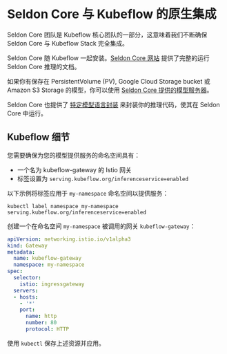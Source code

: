 # Seldon Core 与 Kubeflow 的原生集成

Seldon Core 团队是 Kubeflow 核心团队的一部分，这意味着我们不断确保 Seldon Core 与 Kubeflow Stack 完全集成。

Seldon Core 随 Kubeflow 一起安装。[Seldon Core 网站](https://docs.seldon.io/projects/seldon-core/en/latest/) 提供了完整的运行 Seldon Core 推理的文档。

如果你有保存在 PersistentVolume (PV), Google Cloud Storage bucket 或 Amazon S3 Storage 的模型，你可以使用 [Seldon Core 提供的模型服务器](https://docs.seldon.io/projects/seldon-core/en/latest/servers/overview.html)。

Seldon Core 也提供了 [特定模型语言封装](../wrappers/language_wrappers.html) 来封装你的推理代码，使其在 Seldon Core 中运行。

## Kubeflow 细节

您需要确保为您的模型提供服务的命名空间具有：

* 一个名为 kubeflow-gateway 的 Istio 网关
* 标签设置为 `serving.kubeflow.org/inferenceservice=enabled`

以下示例将标签应用于 `my-namespace` 命名空间以提供服务：

```console
kubectl label namespace my-namespace serving.kubeflow.org/inferenceservice=enabled
```

创建一个在命名空间 `my-namespace` 被调用的网关 `kubeflow-gateway`：

```yaml
apiVersion: networking.istio.io/v1alpha3
kind: Gateway
metadata:
  name: kubeflow-gateway
  namespace: my-namespace
spec:
  selector:
    istio: ingressgateway
  servers:
  - hosts:
    - '*'
    port:
      name: http
      number: 80
      protocol: HTTP
```

使用 `kubectl` 保存上述资源并应用。
